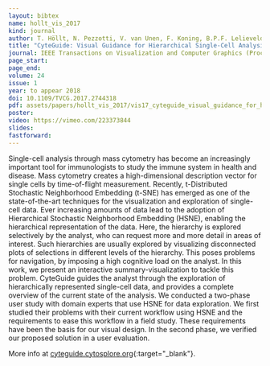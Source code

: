 ```yaml
---
layout: bibtex
name: hollt_vis_2017
kind: journal
author: T. Höllt, N. Pezzotti, V. van Unen, F. Koning, B.P.F. Lelieveldt, and A. Vilanova
title: "CyteGuide: Visual Guidance for Hierarchical Single-Cell Analysis"
journal: IEEE Transactions on Visualization and Computer Graphics (Proceedings of IEEE InfoVis 2017)
page_start:
page_end:
volume: 24
issue: 1
year: to appear 2018
doi: 10.1109/TVCG.2017.2744318
pdf: assets/papers/hollt_vis_2017/vis17_cyteguide_visual_guidance_for_hierarchical_single-cell_analysis.pdf
poster:
video: https://vimeo.com/223373844
slides:
fastforward:
---
```

Single-cell analysis through mass cytometry has become an increasingly important
tool for immunologists to study the immune system in health and disease.
Mass cytometry creates a high-dimensional description vector for single cells by
time-of-flight measurement.
Recently, t-Distributed Stochastic Neighborhood Embedding (t-SNE) has emerged as
one of the state-of-the-art techniques for the visualization and exploration of
single-cell data.
Ever increasing amounts of data lead to the adoption of Hierarchical Stochastic
Neighborhood Embedding (HSNE), enabling the hierarchical representation of the
data.
Here, the hierarchy is explored selectively by the analyst, who can request more
and more detail in areas of interest.
Such hierarchies are usually explored by visualizing disconnected plots of
selections in different levels of the hierarchy.
This poses problems for navigation, by imposing a high cognitive load on the
analyst.
In this work, we present an interactive summary-visualization to tackle this
problem.
CyteGuide guides the analyst through the exploration of hierarchically
represented single-cell data, and provides a complete overview of the current
state of the analysis.
We conducted a two-phase user study with domain experts that use HSNE for data
exploration.
We first studied their problems with their current workflow using
HSNE and the requirements to ease this workflow in a field study.
These requirements have been the basis for our visual design.
In the second phase, we verified our proposed solution in a user evaluation.

More info at [cyteguide.cytosplore.org](http://cyteguide.cytosplore.org "CyteGuide"){:target="_blank"}.
